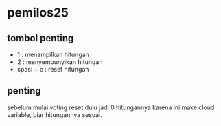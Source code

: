 # pemilos25
## tombol penting
- 1 : menampilkan hitungan
- 2 : menyembunyikan hitungan
- spasi + c : reset hitungan

## penting
sebelum mulai voting reset dulu jadi 0 hitungannya karena ini make cloud variable, biar hitungannya sesuai.
